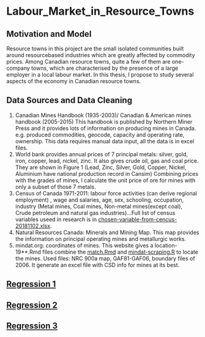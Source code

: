 # Labour_Market_in_Resource_Towns
## Motivation and Model
Resource towns in this project are the small isolated communities built around resourcebased
industries which are greatly affected by commodity prices. Among Canadian resource towns, quite a few of them are one-company towns, which
are characterised by the presence of a large employer in a local labour market. In this thesis, I propose to study several aspects of the economy in Canadian resource
towns. 
## Data Sources and Data Cleaning
1. Canadian Mines Handbook (1935-2003)/ Canadian & American mines handbook
(2005-2015) This handbook is published by Northern Miner Press and it provides
lots of information on producing mines in Canada. e.g. produced commodities,
geocode, capacity and operating rate, ownership. This data requires manual data input, all the data is in excel files.
2. World bank provides annual prices of 7 principal metals: silver, gold, iron, copper,
lead, nickel, zinc. It also gives crude oil, gas and coal price. They are shown in Figure
1 (Lead, Zinc, Silver, Gold, Copper, Nickel, Aluminium have national production
record in Cansim) Combining prices with the grades of mines, I calculate the unit
price of ore for mines with only a subset of those 7 metals.
3. Census of Canada 1971-2011: labour force activities (can derive regional employment)
, wage and salaries, age, sex, schooling, occupation, industry (Metal mines,
Coal mines, Non-metal mines(except coal), Crude petroleum and natural gas industries)...Full list of census variables useed in research is in [chosen-variable-from-cencus-20181102.xlsx](chosen-variable-from-cencus-20181102.xlsx). 
4. Natural Resources Canada: Minerals and Mining Map. This map provides the
information on principal operating mines and metallurgic works. 
5. mindat.org: coordinates of mines. This website gives a location-19**.Rmd files combine the [match.Rmd](match.Rmd) and [mindat-scraping.R](mindat-scraping.R) to locate the mines. Used files: NRC 900a map, GAF81-GAF06, boundary files of 2006. It generate an excel file with CSD info for mines at its best. 
## [Regression 1](regression1.do)
## [Regression 2](regression3-v2.do)
## [Regression 3](regression3-v3.do)

